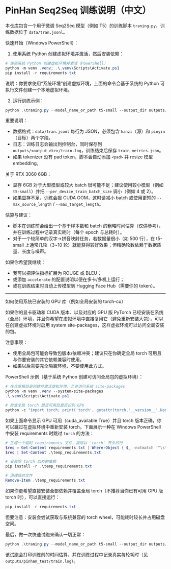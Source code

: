 ﻿# PinHan Seq2Seq 训练说明（中文）

本仓库包含一个用于微调 Seq2Seq 模型（例如 T5）的训练脚本 `traning.py`，训练数据位于 `data/tran.jsonl`。

快速开始（Windows PowerShell）：

1) 使用系统 Python 创建虚拟环境并激活，然后安装依赖：

```powershell
# 使用系统 Python 创建虚拟环境并激活（PowerShell）
python -m venv .venv; .\.venv\Scripts\Activate.ps1
pip install -r requirements.txt
```

说明：你要求使用“系统环境”创建虚拟环境，上面的命令会基于系统的 Python 可执行文件创建一个本地虚拟环境。

2) 运行训练示例：

```powershell
python .\traning.py --model_name_or_path t5-small --output_dir outputs/pinhan --per_device_train_batch_size 8 --num_train_epochs 3
```

重要说明：
- 数据格式：`data/tran.jsonl` 每行为 JSON，必须包含 `hanzi`（源）和 `pinyin`（目标）两个字段。
- 日志：训练日志会输出到控制台，同时保存到 `outputs/<output_dir>/train.log`，训练结束后保存 `train_metrics.json`。
- 如果 tokenizer 没有 pad token，脚本会自动添加 `<pad>` 并 resize 模型 embedding。

关于 RTX 3060 6GB：
- 显存 6GB 对于大型模型或较大 batch 很可能不足；建议使用较小模型（例如 `t5-small`）并把 `--per_device_train_batch_size` 调小（例如 4 或 2）。
- 如果显存不足，训练会报 CUDA OOM，这时请减小 batch 或使用更短的 `--max_source_length` / `--max_target_length`。

估算与建议：
- 脚本在训练前会给出一个基于样本数和 batch 的粗略时间估算（仅供参考），并在训练过程中记录真实耗时（每个 epoch 与总耗时）。
- 对于一个较简单的汉字->拼音映射任务，若数据量很小（如 500 行），在 t5-small 上通常几轮（3~10 轮）就能获得较好效果；但精确轮数依赖于数据质量、长度与噪声。

如果你希望我继续：
- 我可以把评估指标扩展为 ROUGE 或 BLEU；
- 或添加 `accelerate` 的配置说明以便在多卡/多机上运行；
- 或在训练结束时自动上传模型到 Hugging Face Hub（需要你的 token）。

-----

如何使用系统已安装的 GPU 库（例如全局安装的 torch-cu）

如果你的显卡驱动和 CUDA 版本、以及对应的 GPU 版 PyTorch 已经安装在系统（全局）环境，并且你希望在虚拟环境中直接复用它（避免重新安装大包），可以在创建虚拟环境时启用 system site-packages，这样虚拟环境可以访问全局安装的包。

注意事项：
- 使用全局包可能会导致包版本/依赖冲突；建议只在你确定全局 torch 可用且与你要安装的其它依赖兼容时使用。
- 如果以后需要完全隔离环境，不要使用此方式。

PowerShell 示例（基于系统 Python 创建可访问全局包的虚拟环境）：

```powershell
# 在仓库根目录创建并激活虚拟环境，允许访问系统 site-packages
python -m venv .venv --system-site-packages
.\.venv\Scripts\Activate.ps1

# 检查全局 torch 是否可用及是否识别 GPU
python -c "import torch; print('torch', getattr(torch,'__version__',None)); print('cuda_available', torch.cuda.is_available()); import sys; print('python', sys.executable)"
```

如果上面命令显示 GPU 可用（cuda_available True）并且 torch 版本正确，你可以跳过在虚拟环境中重新安装 torch。下面展示一种在 Windows PowerShell 中安装 requirements 时跳过 `torch` 的方法：

```powershell
# 生成一个临时 requirements 文件，排除以 'torch' 开头的行
$req = Get-Content requirements.txt | Where-Object { $_ -notmatch '^\s*torch' }
$req | Set-Content .\temp_requirements.txt

# 安装除 torch 以外的依赖
pip install -r .\temp_requirements.txt

# 清理临时文件
Remove-Item .\temp_requirements.txt
```

如果你更希望直接安装全部依赖并覆盖全局 torch（不推荐当你已有可用 GPU 版 torch 时），可以直接运行：

```powershell
pip install -r requirements.txt
```

但要注意：安装会尝试获取与系统兼容的 torch wheel，可能耗时较长并占用磁盘空间。

最后，做一次快速试跑来确认一切正常：

```powershell
python .\traning.py --model_name_or_path t5-small --output_dir outputs/pinhan_test --per_device_train_batch_size 2 --num_train_epochs 1 --eval_split_ratio 0.02
```

该试跑会打印训练前的时间估算，并在训练过程中记录真实每轮耗时（见 `outputs/pinhan_test/train.log`）。


